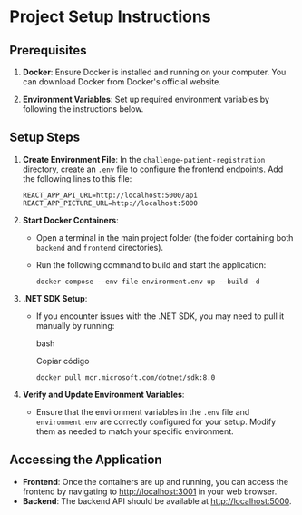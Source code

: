Project Setup Instructions
==========================

Prerequisites
-------------

1.  **Docker**: Ensure Docker is installed and running on your computer. You can download Docker from Docker's official website.

2.  **Environment Variables**: Set up required environment variables by following the instructions below.

Setup Steps
-----------

1.  **Create Environment File**: In the `challenge-patient-registration` directory, create an `.env` file to configure the frontend endpoints. Add the following lines to this file:

    `REACT_APP_API_URL=http://localhost:5000/api`
    `REACT_APP_PICTURE_URL=http://localhost:5000`

2.  **Start Docker Containers**:

    -   Open a terminal in the main project folder (the folder containing both `backend` and `frontend` directories).

    -   Run the following command to build and start the application:

        `docker-compose --env-file environment.env up --build -d`

3.  **.NET SDK Setup**:

    -   If you encounter issues with the .NET SDK, you may need to pull it manually by running:

        bash

        Copiar código

        `docker pull mcr.microsoft.com/dotnet/sdk:8.0`

4.  **Verify and Update Environment Variables**:

    -   Ensure that the environment variables in the `.env` file and `environment.env` are correctly configured for your setup. Modify them as needed to match your specific environment.

Accessing the Application
-------------------------

-   **Frontend**: Once the containers are up and running, you can access the frontend by navigating to <http://localhost:3001> in your web browser.
-   **Backend**: The backend API should be available at <http://localhost:5000>.
